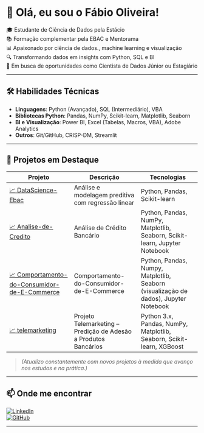 # 👋 Olá, eu sou o Fábio Oliveira!

🎓 Estudante de Ciência de Dados pela Estácio  
📚 Formação complementar pela EBAC e Mentorama  
📊 Apaixonado por ciência de dados., machine learning e visualização  
🔍 Transformando dados em insights com Python, SQL e BI  
🚀 Em busca de oportunidades como Cientista de Dados Júnior ou Estagiário

---

## 🛠️ Habilidades Técnicas

- **Linguagens**: Python (Avançado), SQL (Intermediário), VBA  
- **Bibliotecas Python**: Pandas, NumPy, Scikit-learn, Matplotlib, Seaborn  
- **BI e Visualização**: Power BI, Excel (Tabelas, Macros, VBA), Adobe Analytics  
- **Outros**: Git/GitHub, CRISP-DM, Streamlit

---

## 🚀 Projetos em Destaque

| Projeto | Descrição | Tecnologias |
|--------|-----------|-------------|
| [📈 DataScience-Ebac](https://github.com/fabiooliveira95/DataScience-Ebac) | Análise e modelagem preditiva com regressão linear | Python, Pandas, Scikit-learn |
| [📈 Analise-de-Credito](https://github.com/fabiooliveira95/Analise-de-Credito) | Análise de Crédito Bancário | Python, Pandas, NumPy, Matplotlib, Seaborn, Scikit-learn, Jupyter Notebook |
| [📈 Comportamento-do-Consumidor-de-E-Commerce](https://github.com/fabiooliveira95/Comportamento-do-Consumidor-de-E-Commerce) | Comportamento-do-Consumidor-de-E-Commerce | Python, Pandas, Numpy, Matplotlib, Seaborn (visualização de dados), Jupyter Notebook |
| [📈 telemarketing](https://github.com/fabiooliveira95/telemarketing) | Projeto Telemarketing – Predição de Adesão a Produtos Bancários | Python 3.x, Pandas, NumPy, Matplotlib, Seaborn, Scikit-learn, XGBoost |


> *(Atualizo constantemente com novos projetos à medida que avanço nos estudos e na prática.)*

---

## 📫 Onde me encontrar

[![LinkedIn](https://img.shields.io/badge/LinkedIn-fabiooliveira95-blue?logo=linkedin)](https://www.linkedin.com/in/fabiooliveira95)  
[![GitHub](https://img.shields.io/badge/GitHub-@fabiooliveira95-181717?logo=github)](https://github.com/fabiooliveira95)

---

